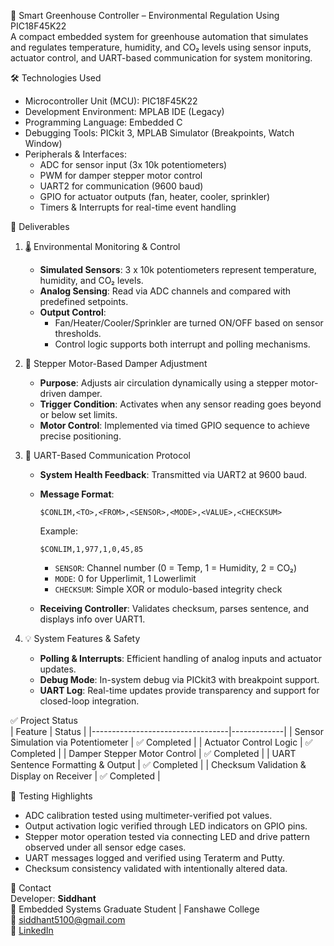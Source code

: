 🌿 Smart Greenhouse Controller – Environmental Regulation Using PIC18F45K22  
A compact embedded system for greenhouse automation that simulates and regulates temperature, humidity, and CO₂ levels using sensor inputs, actuator control, and UART-based communication for system monitoring.

🛠️ Technologies Used  
- Microcontroller Unit (MCU): PIC18F45K22  
- Development Environment: MPLAB IDE (Legacy)  
- Programming Language: Embedded C  
- Debugging Tools: PICkit 3, MPLAB Simulator (Breakpoints, Watch Window)  
- Peripherals & Interfaces:  
  - ADC for sensor input (3x 10k potentiometers)  
  - PWM for damper stepper motor control  
  - UART2 for communication (9600 baud)  
  - GPIO for actuator outputs (fan, heater, cooler, sprinkler)  
  - Timers & Interrupts for real-time event handling  

🔩 Deliverables  

1. 🌡️ Environmental Monitoring & Control  
   - **Simulated Sensors**: 3 x 10k potentiometers represent temperature, humidity, and CO₂ levels.  
   - **Analog Sensing**: Read via ADC channels and compared with predefined setpoints.  
   - **Output Control**:  
     - Fan/Heater/Cooler/Sprinkler are turned ON/OFF based on sensor thresholds.  
     - Control logic supports both interrupt and polling mechanisms.  

2. 🔄 Stepper Motor-Based Damper Adjustment  
   - **Purpose**: Adjusts air circulation dynamically using a stepper motor-driven damper.  
   - **Trigger Condition**: Activates when any sensor reading goes beyond or below set limits.  
   - **Motor Control**: Implemented via timed GPIO sequence to achieve precise positioning.  

3. 📡 UART-Based Communication Protocol  
   - **System Health Feedback**: Transmitted via UART2 at 9600 baud.  
   - **Message Format**:  
     ```
     $CONLIM,<TO>,<FROM>,<SENSOR>,<MODE>,<VALUE>,<CHECKSUM>
     ```
     Example:  
     ```
     $CONLIM,1,977,1,0,45,85
     ```
     - `SENSOR`: Channel number (0 = Temp, 1 = Humidity, 2 = CO₂)  
     - `MODE`: 0 for Upperlimit, 1 Lowerlimit  
     - `CHECKSUM`: Simple XOR or modulo-based integrity check  

   - **Receiving Controller**: Validates checksum, parses sentence, and displays info over UART1.  

4. 💡 System Features & Safety  
   - **Polling & Interrupts**: Efficient handling of analog inputs and actuator updates.  
   - **Debug Mode**: In-system debug via PICkit3 with breakpoint support.  
   - **UART Log**: Real-time updates provide transparency and support for closed-loop integration.  

✅ Project Status  
| Feature                          | Status      |
|----------------------------------|-------------|
| Sensor Simulation via Potentiometer | ✅ Completed |
| Actuator Control Logic             | ✅ Completed |
| Damper Stepper Motor Control       | ✅ Completed |
| UART Sentence Formatting & Output  | ✅ Completed |
| Checksum Validation & Display on Receiver | ✅ Completed |

🧪 Testing Highlights  
- ADC calibration tested using multimeter-verified pot values.  
- Output activation logic verified through LED indicators on GPIO pins.  
- Stepper motor operation tested via connecting LED and drive pattern observed under all sensor edge cases.  
- UART messages logged and verified using Teraterm and Putty.  
- Checksum consistency validated with intentionally altered data.  

📩 Contact  
Developer: **Siddhant**  
📍 Embedded Systems Graduate Student | Fanshawe College  
📧 [siddhant5100@gmail.com](mailto:siddhant5100@gmail.com)  
🔗 [LinkedIn](https://www.linkedin.com/in/yourprofile)

